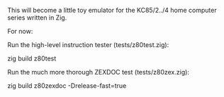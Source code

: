 This will become a little toy emulator for the KC85/2../4 home computer
series written in Zig.

For now:

Run the high-level instruction tester (tests/z80test.zig):

zig build z80test

Run the much more thorough ZEXDOC test (tests/z80zex.zig):

zig build z80zexdoc -Drelease-fast=true